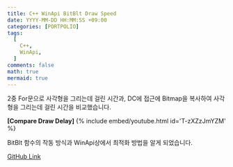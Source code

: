 ```yaml
---
title: C++ WinApi BitBlt Draw Speed
date: YYYY-MM-DD HH:MM:SS +09:00
categories: [PORTPOLIO]
tags:
  [
    C++,
    WinApi,
  ]
comments: false
math: true
mermaid: true
---
```


2중 For문으로 사각형을 그리는데 걸린 시간과,
DC에 접근에 Bitmap을 복사하여 사각형을 그리는데 걸린 시간을 비교했습니다.

**[Compare Draw Delay]**
{% include embed/youtube.html id='T-zXZzJmYZM' %}

BitBlt 함수의 작동 방식과 
WinApi상에서 최적화 방법을 알게 되었습니다.

[GitHub Link](https://github.com/miro0325/BitBlt-Draw-Speed) 